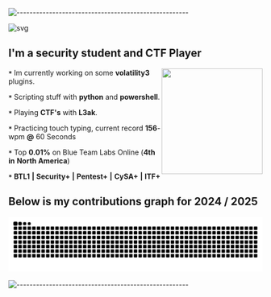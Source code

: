 ![-----------------------------------------------------](https://github.com/user-attachments/assets/93088c84-50a3-4294-a11d-44d671920939)

![svg](https://readme-typing-svg.demolab.com?font=Jersey+10&size=32&duration=3500&pause=500&color=77F771&width=435&lines=Digital+Forensics+%26+Incident+Response)

## I'm a security student and CTF Player 
<p1>
  <img height="210" width="200" align="right" src="https://github.com/user-attachments/assets/e4e055c5-6b4f-447d-9738-8875a345b448" >  
</p1>

**`*`** Im currently working on some **volatility3** plugins.

**`*`** Scripting stuff with **python** and **powershell**.

**`*`** Playing **CTF's** with **L3ak**.

**`*`** Practicing touch typing, current record **156**-wpm **@** 60 Seconds

**`*`** Top **0.01%** on Blue Team Labs Online (**4th** **in** **North America**) 

**`*`** **BTL1** **|** **Security+** **|** **Pentest+** **|** **CySA+** **|** **ITF+** 

## Below is my contributions graph for 2024 / 2025 
![Snake animation](https://github.com/0x157/0x157/blob/output/github-contribution-grid-snake-dark.svg)


![-----------------------------------------------------](https://github.com/user-attachments/assets/93088c84-50a3-4294-a11d-44d671920939)
